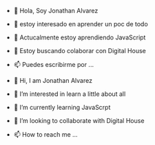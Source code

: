 - 👋 Hola, Soy Jonathan Alvarez
- 👀 estoy interesado en aprender un poc de todo
- 🌱 Actucalmente estoy aprendiendo JavaScript
- 💞️ Estoy buscando colaborar con Digital House
- 📫 Puedes escribirme por ...

- 👋 Hi, I am Jonathan Alvarez
- 👀 I’m interested in learn a little about all
- 🌱 I’m currently learning JavaScrpt
- 💞️ I’m looking to collaborate with Digital House
- 📫 How to reach me ...


<!---
abejotav1/abejotav1 is a ✨ special ✨ repository because its `README.md` (this file) appears on your GitHub profile.
You can click the Preview link to take a look at your changes.
--->
